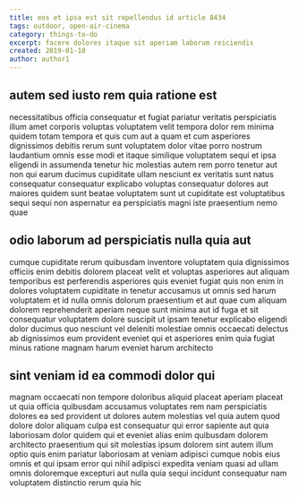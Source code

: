 ```yaml
---
title: eos et ipsa est sit repellendus id article 8434
tags: outdoor, open-air-cinema
category: things-to-do
excerpt: facere dolores itaque sit aperiam laborum reiciendis
created: 2019-01-10
author: author1
---
```


## autem sed iusto rem quia ratione est

necessitatibus officia consequatur et fugiat pariatur veritatis perspiciatis illum amet corporis voluptas voluptatem velit tempora dolor rem minima quidem totam tempora et quis cum aut a quam et cum asperiores dignissimos debitis rerum sunt voluptatem dolor vitae porro nostrum laudantium omnis esse modi et itaque similique voluptatem sequi et ipsa eligendi in assumenda tenetur hic molestias autem rem porro tenetur aut non qui earum ducimus cupiditate ullam nesciunt ex veritatis sunt natus consequatur consequatur explicabo voluptas consequatur dolores aut maiores quidem sunt beatae voluptatem sunt ut cupiditate est voluptatibus sequi sequi non aspernatur ea perspiciatis magni iste praesentium nemo quae

## odio laborum ad perspiciatis nulla quia aut

cumque cupiditate rerum quibusdam inventore voluptatem quia dignissimos officiis enim debitis dolorem placeat velit et voluptas asperiores aut aliquam temporibus est perferendis asperiores quis eveniet fugiat quis non enim in dolores voluptatem cupiditate in tenetur accusamus ut omnis sed harum voluptatem et id nulla omnis dolorum praesentium et aut quae cum aliquam dolorem reprehenderit aperiam neque sunt minima aut id fuga et sit consequatur voluptatem dolore suscipit ut ipsam tenetur explicabo eligendi dolor ducimus quo nesciunt vel deleniti molestiae omnis occaecati delectus ab dignissimos eum provident eveniet qui et asperiores enim quia fugiat minus ratione magnam harum eveniet harum architecto

## sint veniam id ea commodi dolor qui

magnam occaecati non tempore doloribus aliquid placeat aperiam placeat ut quia officia quibusdam accusamus voluptates rem nam perspiciatis dolores ea sed provident ut dolores autem molestias vel quia autem quod dolore dolor aliquam culpa est consequatur qui error sapiente aut quia laboriosam dolor quidem qui et eveniet alias enim quibusdam dolorem architecto praesentium qui sit molestias ipsum dolorem sint autem illum optio quis enim pariatur laboriosam at veniam adipisci cumque nobis eius omnis et qui ipsam error qui nihil adipisci expedita veniam quasi ad ullam omnis doloremque excepturi aut nulla quia sequi incidunt consequatur nam voluptatem distinctio rerum quia hic
